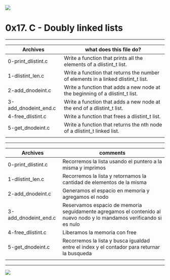 ![](https://scontent.fbog4-1.fna.fbcdn.net/v/t39.30808-6/271153206_3074657909465585_6907762404450913633_n.jpg?_nc_cat=105&_nc_rgb565=1&ccb=1-5&_nc_sid=730e14&_nc_ohc=7IqN72eeoDwAX9bX3Qr&_nc_ht=scontent.fbog4-1.fna&oh=00_AT_Rjbyy3hyaq21IT0ZPHgwMs7BFAEd-ngb_QF3wpZnDnw&oe=61DD39C0)

# 0x17. C - Doubly linked lists


------------

|  Archives | what does this file do?  |
| ------------ | ------------ |
|  0-print_dlistint.c  | Write a function that prints all the elements of a dlistint_t list. |
| 1-dlistint_len.c | Write a function that returns the number of elements in a linked dlistint_t list. |
| 2-add_dnodeint.c | Write a function that adds a new node at the beginning of a dlistint_t list. |
| 3-add_dnodeint_end.c | Write a function that adds a new node at the end of a dlistint_t list. |
| 4-free_dlistint.c | Write a function that frees a dlistint_t list. |
| 5-get_dnodeint.c | Write a function that returns the nth node of a dlistint_t linked list. |
|  |  |

------------

|  Archives | comments   |
| ------------ | ------------ |
|  0-print_dlistint.c  | Recorremos la lista usando el puntero a la misma y imprimos |
|  1-dlistint_len.c | Recorremos la lista y retornamos la cantidad de elementos de la misma |
| 2-add_dnodeint.c | Generamos el espacio en memoria y agregamos el nodo |
| 3-add_dnodeint_end.c | Reservamos espacio de memoria seguidamente agregamos el contenido al nuevo nodo y lo mandamos verificando si es nulo |
| 4-free_dlistint.c | Liberamos la memoria con free |
| 5-get_dnodeint.c | Recorremos la lista y busca igualdad entre el index y el contador para returnar la busqueda |
|  |  |
------------

![](https://scontent.fbog4-2.fna.fbcdn.net/v/t39.30808-6/270559680_3074660106132032_2239355789427321092_n.jpg?_nc_cat=111&_nc_rgb565=1&ccb=1-5&_nc_sid=730e14&_nc_ohc=kJ-RuSOu-iIAX9z9h-Z&_nc_ht=scontent.fbog4-2.fna&oh=00_AT_3Q9zp7oV3NV6dvSZI8GxrmM07Lrar12nk4qhAJoWyyw&oe=61DB55A7)